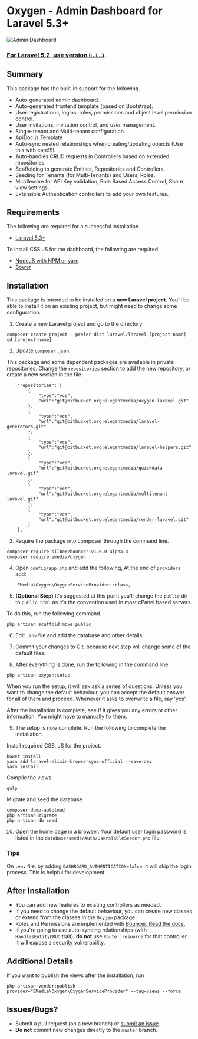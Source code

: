 # Oxygen - Admin Dashboard for Laravel 5.3+

![Admin Dashboard](https://bitbucket.org/repo/Gdn48E/images/96070630-App%20Admin.png)

### [For Laravel 5.2, use version `0.1.3`](https://bitbucket.org/elegantmedia/oxygen-laravel/src/4f121b0574945a6278979f696b59f0c20637735c/?at=0.1.4).

## Summary

This package has the built-in support for the following.

- Auto-generated admin dashboard.
- Auto-generated frontend template (based on Bootstrap).
- User registrations, logins, roles, permissions and object level permission control.
- User invitations, invitation control, and user management.
- Single-tenant and Multi-tenant configuration.
- ApiDoc.js Template
- Auto-sync nested relationships when creating/updating objects (Use this with care!!!).
- Auto-handles CRUD requests in Controllers based on extended repositories.
- Scaffolding to generate Entities, Repositories and Controllers.
- Seeding for Tenants (for Multi-Tenants) and Users, Roles.
- Middleware for API Key validation, Role Based Access Control, Share view settings.
- Extensible Authentication controllers to add your own features.

## Requirements

The following are required for a successful installation.

- [Laravel 5.3+](https://laravel.com/docs/5.3#installing-laravel)

To install CSS JS for the dashboard, the following are required.

- [NodeJS with NPM or yarn](https://docs.npmjs.com/getting-started/installing-node)
- [Bower](http://bower.io/#install-bower)

## Installation

This package is intended to be installed on a **new Laravel project**. You'll be able to install it on an existing project, but might need to change some configuration.


1) Create a new Laravel project and go to the directory
```
composer create-project --prefer-dist laravel/laravel [project-name]
cd [project-name]
```


2) Update `composer.json`. 

This package and some dependent packages are available in private repositories. Change the `repositories` section to add the new repository, or create a new section in the file.

```
    "repositories": [
        {
            "type":"vcs",
            "url":"git@bitbucket.org:elegantmedia/oxygen-laravel.git"
        },
        {
            "type":"vcs",
            "url":"git@bitbucket.org:elegantmedia/laravel-generators.git"
        },
        {
            "type":"vcs",
            "url":"git@bitbucket.org:elegantmedia/laravel-helpers.git"
        },
        {
            "type":"vcs",
            "url":"git@bitbucket.org:elegantmedia/quickdata-laravel.git"
        },
        {
            "type":"vcs",
            "url":"git@bitbucket.org:elegantmedia/multitenant-laravel.git"
        },
        {
	        "type":"vcs",
	        "url":"git@bitbucket.org:elegantmedia/render-laravel.git"
	    }
    ],
```

3) Require the package into composer through the command line.
```
composer require silber/bouncer:v1.0.0-alpha.3
composer require emedia/oxygen
```

4) Open `config/app.php` and add the following,
At the end of `providers` add:
```
    EMedia\Oxygen\OxygenServiceProvider::class,
```

5) **(Optional Step)** It's suggested at this point you'll change the `public` dir to `public_html` as it's the convention used in most cPanel based servers.

To do this, run the following command.
```
php artisan scaffold:move:public
```

6) Edit `.env` file and add the database and other details.

7) Commit your changes to Git, because next step will change some of the default files.

8) After everything is done, run the following in the command line.

```
php artisan oxygen:setup
```

When you run the setup, it will ask ask a series of questions. Unless you want to change the default behaviour, you can accept the default answer for all of them and proceed. Whenever it asks to overwrite a file, say 'yes'.

After the installation is complete, see if it gives you any errors or other information. You might have to manually fix them.

9) The setup is now complete. Run the following to complete the installation.

Install required CSS, JS for the project.
```
bower install
yarn add laravel-elixir-browsersync-official --save-dev
yarn install
```

Compile the views
```
gulp
```

Migrate and seed the database
```
composer dump-autoload
php artisan migrate
php artisan db:seed
```

10) Open the home page in a browser. Your default user login password is listed in the `database/seeds/Auth/UsersTableSeeder.php` file.

### Tips

On `.env` file, by adding `DASHBOARD_AUTHENTICATION=false`, it will skip the login process. This is helpful for development.

## After Installation

- You can add new features to existing controllers as needed. 
- If you need to change the default behaviour, you can create new classes or extend from the classes in the `Oxygen` package.
- Roles and Permissions are implemented with [Bouncer. Read the docs.](https://github.com/JosephSilber/bouncer)
- If you're going to use auto-syncing relationships (with `HandlesEntityCRUD` trait), **do not** use `Route::resource` for that controller. It will expose a security vulnerability.

## Additional Details

If you want to publish the views after the installation, run
```
php artisan vendor:publish --provider="EMedia\Oxygen\OxygenServiceProvider" --tag=views --force
```


## Issues/Bugs?
- Submit a pull request (on a new branch) or [submit an issue](https://bitbucket.org/elegantmedia/oxygen-laravel/issues).
- **Do not** commit new changes directly to the `master` branch.